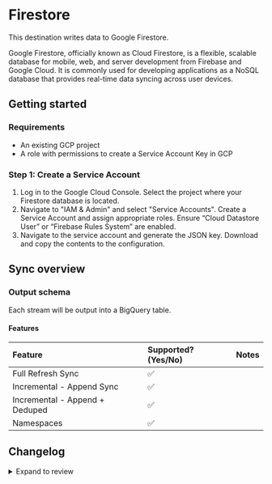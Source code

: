 # Firestore

This destination writes data to Google Firestore.

Google Firestore, officially known as Cloud Firestore, is a flexible, scalable database for mobile, web, and server development from Firebase and Google Cloud. It is commonly used for developing applications as a NoSQL database that provides real-time data syncing across user devices.

## Getting started

### Requirements

- An existing GCP project
- A role with permissions to create a Service Account Key in GCP

### Step 1: Create a Service Account

1. Log in to the Google Cloud Console. Select the project where your Firestore database is located.
2. Navigate to "IAM & Admin" and select "Service Accounts". Create a Service Account and assign appropriate roles. Ensure “Cloud Datastore User” or “Firebase Rules System” are enabled.
3. Navigate to the service account and generate the JSON key. Download and copy the contents to the configuration.

## Sync overview

### Output schema

Each stream will be output into a BigQuery table.

#### Features

| Feature                        | Supported?\(Yes/No\) | Notes |
| :----------------------------- | :------------------- | :---- |
| Full Refresh Sync              | ✅                   |       |
| Incremental - Append Sync      | ✅                   |       |
| Incremental - Append + Deduped | ✅                   |       |
| Namespaces                     | ✅                   |       |

## Changelog

<details>
  <summary>Expand to review</summary>

| Version | Date       | Pull Request                                           | Subject                       |
| :------ | :--------- | :----------------------------------------------------- | :---------------------------- |
| 0.1.8 | 2024-07-10 | [41343](https://github.com/airbytehq/airbyte/pull/41343) | Update dependencies |
| 0.1.7 | 2024-07-06 | [40834](https://github.com/airbytehq/airbyte/pull/40834) | Update dependencies |
| 0.1.6 | 2024-06-25 | [40477](https://github.com/airbytehq/airbyte/pull/40477) | Update dependencies |
| 0.1.5 | 2024-06-22 | [40053](https://github.com/airbytehq/airbyte/pull/40053) | Update dependencies |
| 0.1.4 | 2024-06-06 | [39149](https://github.com/airbytehq/airbyte/pull/39149) | [autopull] Upgrade base image to v1.2.2 |
| 0.1.3 | 2024-06-03 | [38902](https://github.com/airbytehq/airbyte/pull/38902) | Replace AirbyteLogger with logging.Logger |
| 0.1.2 | 2024-05-20 | [38422](https://github.com/airbytehq/airbyte/pull/38422) | [autopull] base image + poetry + up_to_date |
| 0.1.1 | 2021-11-21 | [8158](https://github.com/airbytehq/airbyte/pull/8158) | Publish Destination Firestore |

</details>
